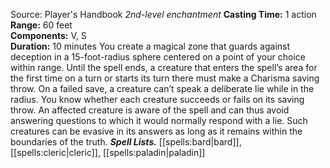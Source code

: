 Source: Player's Handbook
*2nd-level enchantment*
**Casting Time:** 1 action  
**Range:** 60 feet  
**Components:** V, S  
**Duration:** 10 minutes
You create a magical zone that guards against deception in a 15-foot-radius sphere centered on a point of your choice within range. Until the spell ends, a creature that enters the spell’s area for the first time on a turn or starts its turn there must make a Charisma saving throw. On a failed save, a creature can’t speak a deliberate lie while in the radius. You know whether each creature succeeds or fails on its saving throw.
An affected creature is aware of the spell and can thus avoid answering questions to which it would normally respond with a lie. Such creatures can be evasive in its answers as long as it remains within the boundaries of the truth.
***Spell Lists.*** [[spells:bard|bard]], [[spells:cleric|cleric]], [[spells:paladin|paladin]]